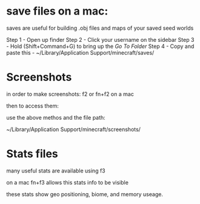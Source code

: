 save files on a mac:
==================================

saves are useful for building .obj files and maps of your saved seed worlds

Step 1 - Open up finder
Step 2 - Click your username on the sidebar
Step 3 - Hold (Shift+Command+G) to bring up the *Go To Folder*
Step 4 - Copy and paste this - ~/Library/Application Support/minecraft/saves/

Screenshots
===========

in order to make screenshots: f2 or fn+f2 on a mac

then to access them:

use the above methos and the file path:

~/Library/Application Support/minecraft/screenshots/

Stats files
============

many useful stats are available using f3

on a mac fn+f3 allows this stats info to be visible

these stats show geo positioning, biome, and memory useage.
